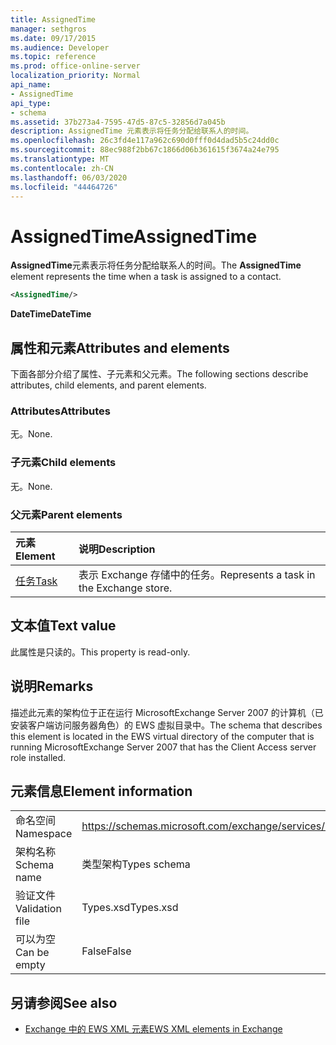 ```yaml
---
title: AssignedTime
manager: sethgros
ms.date: 09/17/2015
ms.audience: Developer
ms.topic: reference
ms.prod: office-online-server
localization_priority: Normal
api_name:
- AssignedTime
api_type:
- schema
ms.assetid: 37b273a4-7595-47d5-87c5-32856d7a045b
description: AssignedTime 元素表示将任务分配给联系人的时间。
ms.openlocfilehash: 26c3fd4e117a962c690d0fff0d4dad5b5c24dd0c
ms.sourcegitcommit: 88ec988f2bb67c1866d06b361615f3674a24e795
ms.translationtype: MT
ms.contentlocale: zh-CN
ms.lasthandoff: 06/03/2020
ms.locfileid: "44464726"
---
```

# <a name="assignedtime"></a><span data-ttu-id="3d04b-103">AssignedTime</span><span class="sxs-lookup"><span data-stu-id="3d04b-103">AssignedTime</span></span>

<span data-ttu-id="3d04b-104">**AssignedTime**元素表示将任务分配给联系人的时间。</span><span class="sxs-lookup"><span data-stu-id="3d04b-104">The **AssignedTime** element represents the time when a task is assigned to a contact.</span></span> 
  
```xml
<AssignedTime/>
```

 <span data-ttu-id="3d04b-105">**DateTime**</span><span class="sxs-lookup"><span data-stu-id="3d04b-105">**DateTime**</span></span>
## <a name="attributes-and-elements"></a><span data-ttu-id="3d04b-106">属性和元素</span><span class="sxs-lookup"><span data-stu-id="3d04b-106">Attributes and elements</span></span>

<span data-ttu-id="3d04b-107">下面各部分介绍了属性、子元素和父元素。</span><span class="sxs-lookup"><span data-stu-id="3d04b-107">The following sections describe attributes, child elements, and parent elements.</span></span>
  
### <a name="attributes"></a><span data-ttu-id="3d04b-108">Attributes</span><span class="sxs-lookup"><span data-stu-id="3d04b-108">Attributes</span></span>

<span data-ttu-id="3d04b-109">无。</span><span class="sxs-lookup"><span data-stu-id="3d04b-109">None.</span></span>
  
### <a name="child-elements"></a><span data-ttu-id="3d04b-110">子元素</span><span class="sxs-lookup"><span data-stu-id="3d04b-110">Child elements</span></span>

<span data-ttu-id="3d04b-111">无。</span><span class="sxs-lookup"><span data-stu-id="3d04b-111">None.</span></span>
  
### <a name="parent-elements"></a><span data-ttu-id="3d04b-112">父元素</span><span class="sxs-lookup"><span data-stu-id="3d04b-112">Parent elements</span></span>

|<span data-ttu-id="3d04b-113">**元素**</span><span class="sxs-lookup"><span data-stu-id="3d04b-113">**Element**</span></span>|<span data-ttu-id="3d04b-114">**说明**</span><span class="sxs-lookup"><span data-stu-id="3d04b-114">**Description**</span></span>|
|:-----|:-----|
|[<span data-ttu-id="3d04b-115">任务</span><span class="sxs-lookup"><span data-stu-id="3d04b-115">Task</span></span>](task.md) <br/> |<span data-ttu-id="3d04b-116">表示 Exchange 存储中的任务。</span><span class="sxs-lookup"><span data-stu-id="3d04b-116">Represents a task in the Exchange store.</span></span>  <br/> |
   
## <a name="text-value"></a><span data-ttu-id="3d04b-117">文本值</span><span class="sxs-lookup"><span data-stu-id="3d04b-117">Text value</span></span>

<span data-ttu-id="3d04b-118">此属性是只读的。</span><span class="sxs-lookup"><span data-stu-id="3d04b-118">This property is read-only.</span></span>
  
## <a name="remarks"></a><span data-ttu-id="3d04b-119">说明</span><span class="sxs-lookup"><span data-stu-id="3d04b-119">Remarks</span></span>

<span data-ttu-id="3d04b-120">描述此元素的架构位于正在运行 MicrosoftExchange Server 2007 的计算机（已安装客户端访问服务器角色）的 EWS 虚拟目录中。</span><span class="sxs-lookup"><span data-stu-id="3d04b-120">The schema that describes this element is located in the EWS virtual directory of the computer that is running MicrosoftExchange Server 2007 that has the Client Access server role installed.</span></span>
  
## <a name="element-information"></a><span data-ttu-id="3d04b-121">元素信息</span><span class="sxs-lookup"><span data-stu-id="3d04b-121">Element information</span></span>

|||
|:-----|:-----|
|<span data-ttu-id="3d04b-122">命名空间</span><span class="sxs-lookup"><span data-stu-id="3d04b-122">Namespace</span></span>  <br/> |https://schemas.microsoft.com/exchange/services/2006/types  <br/> |
|<span data-ttu-id="3d04b-123">架构名称</span><span class="sxs-lookup"><span data-stu-id="3d04b-123">Schema name</span></span>  <br/> |<span data-ttu-id="3d04b-124">类型架构</span><span class="sxs-lookup"><span data-stu-id="3d04b-124">Types schema</span></span>  <br/> |
|<span data-ttu-id="3d04b-125">验证文件</span><span class="sxs-lookup"><span data-stu-id="3d04b-125">Validation file</span></span>  <br/> |<span data-ttu-id="3d04b-126">Types.xsd</span><span class="sxs-lookup"><span data-stu-id="3d04b-126">Types.xsd</span></span>  <br/> |
|<span data-ttu-id="3d04b-127">可以为空</span><span class="sxs-lookup"><span data-stu-id="3d04b-127">Can be empty</span></span>  <br/> |<span data-ttu-id="3d04b-128">False</span><span class="sxs-lookup"><span data-stu-id="3d04b-128">False</span></span>  <br/> |
   
## <a name="see-also"></a><span data-ttu-id="3d04b-129">另请参阅</span><span class="sxs-lookup"><span data-stu-id="3d04b-129">See also</span></span>

- [<span data-ttu-id="3d04b-130">Exchange 中的 EWS XML 元素</span><span class="sxs-lookup"><span data-stu-id="3d04b-130">EWS XML elements in Exchange</span></span>](ews-xml-elements-in-exchange.md)

